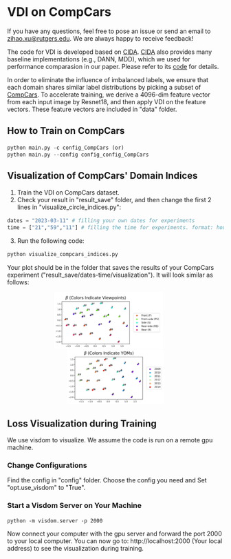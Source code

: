 # VDI on CompCars
If you have any questions, feel free to pose an issue or send an email to zihao.xu@rutgers.edu. We are always happy to receive feedback!

The code for VDI is developed based on [CIDA](https://github.com/hehaodele/CIDA). [CIDA](https://github.com/hehaodele/CIDA) also provides many baseline implementations (e.g., DANN, MDD), which we used for performance comparasion in our paper. Please refer to its [code](https://github.com/hehaodele/CIDA) for details.

In order to eliminate the influence of imbalanced labels, we ensure that each domain shares similar label distributions by picking a subset of [CompCars](http://mmlab.ie.cuhk.edu.hk/datasets/comp_cars/). To accelerate training, we derive a 4096-dim feature vector from each input image by Resnet18, and then apply VDI on the feature vectors. These feature vectors are included in "data" folder.

## How to Train on CompCars
    python main.py -c config_CompCars (or)
    python main.py --config config_config_CompCars

## Visualization of CompCars' Domain Indices
1. Train the VDI on CompCars dataset.
2. Check your result in "result_save" folder, and then change the first 2 lines in "visualize_circle_indices.py":
```python
dates = "2023-03-11" # filling your own dates for experiments
time = ["21","59","11"] # filling the time for experiments. format: hour, miniute, second
```
3. Run the following code:
```python
python visualize_compcars_indices.py
```
Your plot should be in the folder that saves the results of your CompCars experiment ("result_save/dates-time/visualization"). It will look similar as follows:
<p align="center">
  <img alt="Light" src="../fig/visualize_compcar_view.jpg" width="50%">
&nbsp; &nbsp; &nbsp; &nbsp;
  <img alt="Dark" src="../fig/visualize_compcar_YOM.jpg" width="45%">
</p>


## Loss Visualization during Training
We use visdom to visualize. We assume the code is run on a remote gpu machine.

### Change Configurations
Find the config in "config" folder. Choose the config you need and Set "opt.use_visdom" to "True".

### Start a Visdom Server on Your Machine
    python -m visdom.server -p 2000
Now connect your computer with the gpu server and forward the port 2000 to your local computer. You can now go to:
    http://localhost:2000 (Your local address)
to see the visualization during training.
